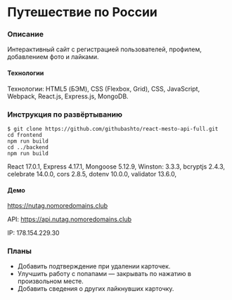 # Путешествие по России

### Описание
Интерактивный сайт с регистрацией пользователей, профилем, добавлением фото и лайками.

#### Технологии
Технологии: HTML5 (БЭМ), CSS (Flexbox, Grid), CSS, JavaScript, Webpack, React.js, Express.js, MongoDB.

### Инструкция по развёртыванию 
    $ git clone https://github.com/githubashto/react-mesto-api-full.git
    cd frontend 
    npm run build
    cd ../backend 
    npm run build
React 17.0.1, Express 4.17.1, Mongoose 5.12.9, Winston: 3.3.3, bcryptjs 2.4.3, celebrate 14.0.0, cors 2.8.5, dotenv 10.0.0, validator 13.6.0, 

#### Демо
https://nutag.nomoredomains.club

API: https://api.nutag.nomoredomains.club

IP: 178.154.229.30

### Планы
* Добавить подтверждение при удалении карточек.
* Улучшить работу с попапами — закрывать по нажатию в произвольном месте.
* Добавить сведения о других лайкнувших карточку.
